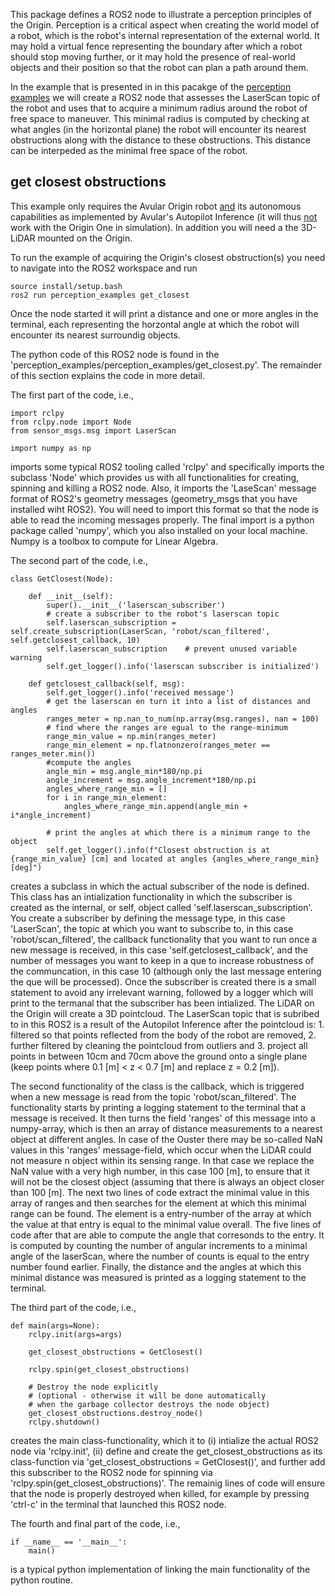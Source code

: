 This package defines a ROS2 node to illustrate a perception principles of the Origin. Perception is a critical aspect when creating the world model of a robot, which is the robot's internal representation of the external world. It may hold a virtual fence representing the boundary after which a robot should stop moving further, or it may hold the presence of real-world objects and their position so that the robot can plan a path around them.

In the example that is presented in in this pacakge of the [perception examples](perception_examples/readme.md) we will create a ROS2 node that assesses the LaserScan topic of the robot and uses that to acquire a minimum radius around the robot of free space to maneuver. This minimal radius is computed by checking at what angles (in the horizontal plane) the robot will encounter its nearest obstructions along with the distance to these obstructions. This distance can be interpeded as the minimal free space of the robot.

## get closest obstructions
This example only requires the Avular Origin robot <u>and</u> its autonomous capabilities as implemented by Avular's Autopilot Inference (it will thus <u>not</u> work with the Origin One in simulation). In addition you will need a the 3D-LiDAR mounted on the Origin.

To run the example of acquiring the Origin's closest obstruction(s) you need to navigate into the ROS2 workspace and run
```
source install/setup.bash
ros2 run perception_examples get_closest
```
Once the node started it will print a distance and one or more angles in the terminal, each representing the horzontal angle at which the robot will encounter its nearest surroundig objects.

The python code of this ROS2 node is found in the 'perception_examples/perception_examples/get_closest.py'. The remainder of this section explains the code in more detail.

The first part of the code, i.e.,
```
import rclpy
from rclpy.node import Node
from sensor_msgs.msg import LaserScan

import numpy as np
```
imports some typical ROS2 tooling called 'rclpy' and specifically imports the subclass 'Node' which provides us with all functionalities for creating, spinning and killing a ROS2 node. Also, it imports the 'LaseScan' message format of ROS2's geometry messages (geometry_msgs that you have installed wiht ROS2). You will need to import this format so that the node is able to read the incoming messages properly. The final import is a python package called 'numpy', which you also installed on your local machine. Numpy is a toolbox to compute for Linear Algebra.

The second part of the code, i.e.,
```
class GetClosest(Node):

    def __init__(self):
        super().__init__('laserscan_subscriber')
        # create a subscriber to the robot's laserscan topic
        self.laserscan_subscription = self.create_subscription(LaserScan, 'robot/scan_filtered',  self.getclosest_callback, 10)
        self.laserscan_subscription    # prevent unused variable warning
        self.get_logger().info('laserscan subscriber is initialized')

    def getclosest_callback(self, msg):
        self.get_logger().info('received message')
        # get the laserscan en turn it into a list of distances and angles
        ranges_meter = np.nan_to_num(np.array(msg.ranges), nan = 100)
        # find where the ranges are egual to the range-minimum
        range_min_value = np.min(ranges_meter)
        range_min_element = np.flatnonzero(ranges_meter == ranges_meter.min())
        #compute the angles
        angle_min = msg.angle_min*180/np.pi
        angle_increment = msg.angle_increment*180/np.pi
        angles_where_range_min = []
        for i in range_min_element:
            angles_where_range_min.append(angle_min + i*angle_increment)

        # print the angles at which there is a minimum range to the object
        self.get_logger().info(f"Closest obstruction is at {range_min_value} [cm] and located at angles {angles_where_range_min} [deg]")
```
creates a subclass in which the actual subscriber of the node is defined. This class has an intialization functionality in which the subscriber is created as the internal, or self, object called 'self.laserscan_subscription'. You create a subscriber by defining the message type, in this case 'LaserScan', the topic at which you want to subscribe to, in this case 'robot/scan_filtered', the callback functionality that you want to run once a new message is received, in this case 'self.getclosest_callback', and the number of messages you want to keep in a que to increase robustness of the communcation, in this case 10 (although only the last message entering the que will be processed). Once the subscriber is created there is a small statement to avoid any irrelevant warning, followed by a logger which will print to the termanal that the subscriber has been intialized. The LiDAR on the Origin will create a 3D pointcloud. The LaserScan topic that is subribed to in this ROS2 is a result of the Autopilot Inference after the pointcloud is: 1. filtered so that points reflected from the body of the robot are removed, 2. further filtered by cleaning the pointcloud from outliers and 3. project all points in between 10cm and 70cm above the ground onto a single plane (keep points where 0.1 [m] < z < 0.7 [m] and replace z = 0.2 [m]). 

The second functionality of the class is the callback, which is triggered when a new message is read from the topic 'robot/scan_filtered'. The functionality starts by printing a logging statement to the terminal that a message is received. It then turns the field 'ranges' of this message into a numpy-array, which is then an array of distance measurements to a nearest object at different angles. In case of the Ouster there may be so-called NaN values in this 'ranges' message-field, which occur when the LiDAR could not measure n object within its sensing range. In that case we replace the NaN value with a very high number, in this case 100 [m], to ensure that it will not be the closest object (assuming that there is always an object closer than 100 [m]. The next two lines of code extract the minimal value in this array of ranges and then searches for the element at which this minimal range can be found. The element is a entry-number of the array at which the value at that entry is equal to the minimal value overall. The five lines of code after that are able to compute the angle that corresonds to the entry. It is computed by counting the number of angular increments to a minimal angle of the laserScan, where the number of counts is equal to the entry number found earlier. Finally, the distance and the angles at which this minimal distance was measured is printed as a logging statement to the terminal.

The third part of the code, i.e.,
```
def main(args=None):
    rclpy.init(args=args)

    get_closest_obstructions = GetClosest()

    rclpy.spin(get_closest_obstructions)

    # Destroy the node explicitly
    # (optional - otherwise it will be done automatically
    # when the garbage collector destroys the node object)
    get_closest_obstructions.destroy_node()
    rclpy.shutdown()
```
creates the main class-functionality, which it to (i) intialize the actual ROS2 node via 'rclpy.init', (ii) define and create the get_closest_obstructions as its class-function via 'get_closest_obstructions = GetClosest()', and further add this subscriber to the ROS2 node for spinning via 'rclpy.spin(get_closest_obstructions)'. The remainig lines of code will ensure that the node is properly destroyed when killed, for example by pressing 'ctrl-c' in the terminal that launched this ROS2 node.

The fourth and final part of the code, i.e.,
```
if __name__ == '__main__':
    main()
```
is a typical python implementation of linking the main functionality of the python routine.